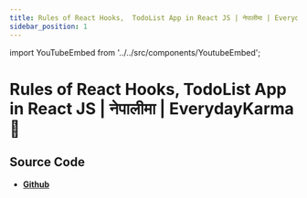 ```yaml
---
title: Rules of React Hooks,  TodoList App in React JS | नेपालीमा | EverydayKarma 👾
sidebar_position: 1
---
```


import YouTubeEmbed from '../../src/components/YoutubeEmbed';

# Rules of React Hooks,  TodoList App in React JS | नेपालीमा | EverydayKarma 👾

<YouTubeEmbed videoId="A0WmRnXCrzA" />

## Source Code

- [**Github**](https://github.com/isarojdahal)